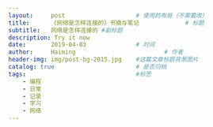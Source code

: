 ```yaml
---
layout:     post   				    # 使用的布局（不需要改）
title:      《网络是怎样连接的》书摘与笔记				# 标题 
subtitle:   网络是怎样连接的 #副标题
description: Try it now
date:       2019-04-03 				# 时间
author:     Haiming 						# 作者
header-img: img/post-bg-2015.jpg 	#这篇文章标题背景图片
catalog: true 						# 是否归档
tags:								#标签
    - 编程
    - 日常
    - 记录
    - 学习
    - 网络
---
```

